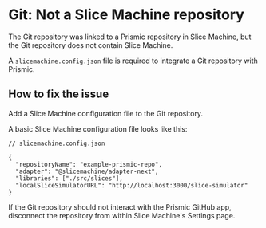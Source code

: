 # Git: Not a Slice Machine repository

The Git repository was linked to a Prismic repository in Slice Machine, but the Git repository does not contain Slice Machine.

A `slicemachine.config.json` file is required to integrate a Git repository with Prismic.

## How to fix the issue

Add a Slice Machine configuration file to the Git repository.

A basic Slice Machine configuration file looks like this:

```jsonc
// slicemachine.config.json

{
  "repositoryName": "example-prismic-repo",
  "adapter": "@slicemachine/adapter-next",
  "libraries": ["./src/slices"],
  "localSliceSimulatorURL": "http://localhost:3000/slice-simulator"
}
```

If the Git repository should not interact with the Prismic GitHub app, disconnect the repository from within Slice Machine's Settings page.

